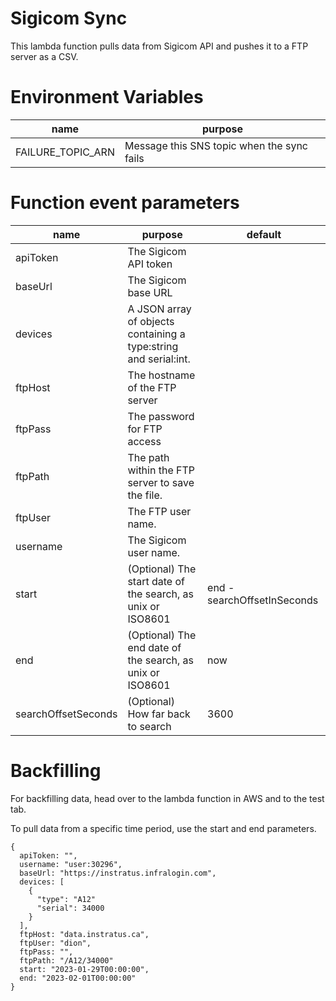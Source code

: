 Sigicom Sync
===

This lambda function pulls data from Sigicom API and pushes it to a FTP server as a CSV.

# Environment Variables

| name                | purpose                                            |
|---------------------|----------------------------------------------------|
| FAILURE_TOPIC_ARN   | Message this SNS topic when the sync fails         |

# Function event parameters

| name                | purpose                                                          | default                     |
|---------------------|------------------------------------------------------------------|-----------------------------|
| apiToken            | The Sigicom API token                                            |                             |
| baseUrl             | The Sigicom base URL                                             |                             |
| devices             | A JSON array of objects containing a type:string and serial:int. |                             |
| ftpHost             | The hostname of the FTP server                                   |                             |
| ftpPass             | The password for FTP access                                      |                             |
| ftpPath             | The path within the FTP server to save the file.                 |                             |
| ftpUser             | The FTP user name.                                               |                             |
| username            | The Sigicom user name.                                           |                             |
| start               | (Optional) The start date of the search, as unix or ISO8601      | end - searchOffsetInSeconds |
| end                 | (Optional) The end date of the search, as unix or ISO8601        | now                         |
| searchOffsetSeconds | (Optional) How far back to search                                | 3600                        |


# Backfilling

For backfilling data, head over to the lambda function in AWS and to the test tab.

To pull data from a specific time period, use the start and end parameters.

```
{
  apiToken: "",
  username: "user:30296",
  baseUrl: "https://instratus.infralogin.com",
  devices: [
    {
      "type": "A12"
      "serial": 34000
    }
  ],
  ftpHost: "data.instratus.ca",
  ftpUser: "dion",
  ftpPass: "",
  ftpPath: "/A12/34000"
  start: "2023-01-29T00:00:00",
  end: "2023-02-01T00:00:00"
}
```
